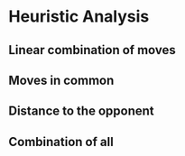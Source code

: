 # Heuristic Analysis

## Linear combination of moves

## Moves in common

## Distance to the opponent

## Combination of all